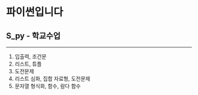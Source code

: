 # 파이썬입니다

## **S_py - 학교수업**
---
1. 입출력, 조건문
2. 리스트, 튜플
3. 도전문제
4. 리스트 심화, 집합 자료형, 도전문제
5. 문자열 형식화, 함수, 람다 함수